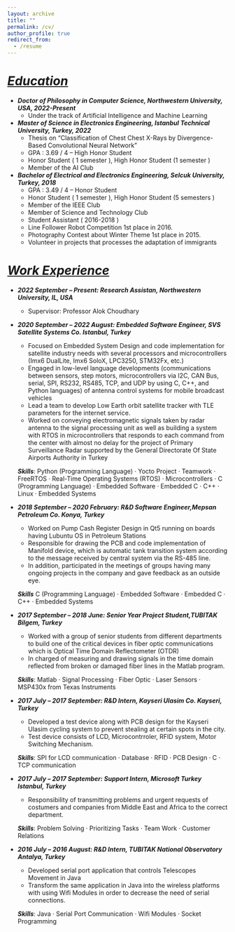 ```yaml
---
layout: archive
title: ""
permalink: /cv/
author_profile: true
redirect_from:
  - /resume
---
```

<!-- {% include base_path %} -->

***<u>Education</u>***
======

*  ***Doctor of Philosophy in Computer Science, Northwestern University, USA, 2022-Present*** 
    * Under the track of Artificial Intelligence and Machine Learning
* ***Master of Science in Electronics Engineering, Istanbul Technical University, Turkey, 2022***
    * Thesis on “Classification of Chest Chest X-Rays by Divergence-Based Convolutional Neural Network”
    * GPA : 3.69 / 4 – High Honor Student
    * Honor Student ( 1 semester ), High Honor Student (1 semester )
    * Member of the AI Club 
* ***Bachelor of Electrical and Electronics Engineering, Selcuk University, Turkey, 2018***
    * GPA : 3.49 / 4 – Honor Student
    * Honor Student ( 1 semester ), High Honor Student (5 semesters )
    * Member of the IEEE Club
    * Member of Science and Technology Club
    * Student Assistant ( 2016-2018 )
    * Line Follower Robot Competition 1st place in 2016.
    * Photography Contest about Winter Theme 1st place in 2015.
    * Volunteer in projects that processes the adaptation of immigrants

***<u>Work Experience</u>***
======

* ***2022 September – Present: Research Assistan, Northwestern University, IL, USA***
  * Supervisor: Professor Alok Choudhary
* ***2020 September – 2022 August: Embedded Software Engineer, SVS Satellite Systems Co. Istanbul, Turkey***
  * Focused on Embedded System Design and code implementation for satellite industry needs with several processors and microcontrollers (Imx6 DualLite, Imx6 SoloX, LPC3250, STM32Fx, etc.)
  * Engaged in low-level language developments (communications between sensors, step motors, microcontrollers via I2C, CAN Bus, serial, SPI, RS232, RS485, TCP, and UDP by using C, C++, and Python languages) of antenna control systems for mobile broadcast vehicles
  * Lead a team to develop Low Earth orbit satellite tracker with TLE parameters for the internet service.
  * Worked on conveying electromagnetic signals taken by radar antenna to the signal processing unit as well as building a system with RTOS in microcontrollers that responds to each command from the center with almost no delay for the project of Primary Surveillance Radar supported by the General Directorate Of State Airports Authority in Turkey

  ***Skills***: Python (Programming Language) · Yocto Project · Teamwork · FreeRTOS · Real-Time Operating Systems (RTOS) · Microcontrollers · C (Programming Language) · Embedded Software · Embedded C · C++ · Linux · Embedded Systems
* ***2018 September – 2020 February: R&D Software Engineer,Mepsan Petroleum Co. Konya, Turkey***
  * Worked on Pump Cash Register Design in Qt5 running on boards having Lubuntu OS in Petroleum Stations
  * Responsible for drawing the PCB and code implementation of Manifold device, which is automatic tank transition system according to the message received by central system via the RS-485 line.
  * In addition, participated in the meetings of groups having many ongoing projects in the company and gave feedback as an outside eye.

  ***Skills*** C (Programming Language) · Embedded Software · Embedded C · C++ · Embedded Systems
* ***2017 September – 2018 June: Senior Year Project Student,TUBITAK Bilgem, Turkey***
  * Worked with a group of senior students from different departments to build one of the critical devices in fiber optic communications which is Optical Time Domain Reflectometer (OTDR)
  * In charged of measuring and drawing signals in the time domain reflected from broken or damaged fiber lines in the Matlab program.

  ***Skills***: Matlab · Signal Processing · Fiber Optic · Laser Sensors · MSP430x from Texas Instruments
* ***2017 July – 2017 September: R&D Intern, Kayseri Ulasim Co. Kayseri, Turkey***
  * Developed a test device along with PCB design for the Kayseri Ulasim cycling system to prevent stealing at certain spots in the city.
  * Test device consists of LCD, Microcontrroler, RFID system, Motor Switching Mechanism.

  ***Skills***: SPI for LCD communication · Database · RFID · PCB Design · C · TCP communication
* ***2017 July – 2017 September: Support Intern, Microsoft Turkey Istanbul, Turkey***
  * Responsibility of transmitting problems and urgent requests of costumers and companies from Middle East and Africa to the correct department.

  ***Skills***: Problem Solving · Prioritizing Tasks · Team Work · Customer Relations
* ***2016 July – 2016 August: R&D Intern, TUBITAK National Observatory Antalya, Turkey***
  * Developed serial port application that controls Telescopes Movement in Java
  * Transform the same application in Java into the wireless platforms with using Wifi Modules in order to decrease the need of serial connections.

  ***Skills***: Java · Serial Port Communication · Wifi Modules · Socket Programming


<!-- Skills
======
* Skill 1
* Skill 2
  * Sub-skill 2.1
  * Sub-skill 2.2
  * Sub-skill 2.3
* Skill 3

Publications
======
  <ul>{% for post in site.publications %}
    {% include archive-single-cv.html %}
  {% endfor %}</ul>
  
Talks
======
  <ul>{% for post in site.talks %}
    {% include archive-single-talk-cv.html %}
  {% endfor %}</ul>
  
Teaching
======
  <ul>{% for post in site.teaching %}
    {% include archive-single-cv.html %}
  {% endfor %}</ul>
  
Service and leadership
======
* Currently signed in to 43 different slack teams -->
